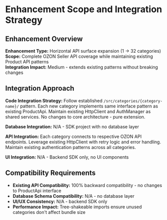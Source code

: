 # Enhancement Scope and Integration Strategy

## Enhancement Overview
**Enhancement Type:** Horizontal API surface expansion (1 → 32 categories)
**Scope:** Complete OZON Seller API coverage while maintaining existing Product API patterns  
**Integration Impact:** Medium - extends existing patterns without breaking changes

## Integration Approach
**Code Integration Strategy:** Follow established `/src/categories/{category-name}/` pattern. Each new category implements same interface pattern as existing ProductApi. Maintain existing HttpClient and AuthManager as shared services. No changes to core architecture - pure extension.

**Database Integration:** N/A - SDK project with no database layer

**API Integration:** Each category connects to respective OZON API endpoints. Leverage existing HttpClient with retry logic and error handling. Maintain existing authentication patterns across all categories.

**UI Integration:** N/A - Backend SDK only, no UI components

## Compatibility Requirements
- **Existing API Compatibility:** 100% backward compatibility - no changes to ProductApi interface
- **Database Schema Compatibility:** N/A - no database layer
- **UI/UX Consistency:** N/A - backend SDK only  
- **Performance Impact:** Tree-shakeable imports ensure unused categories don't affect bundle size
